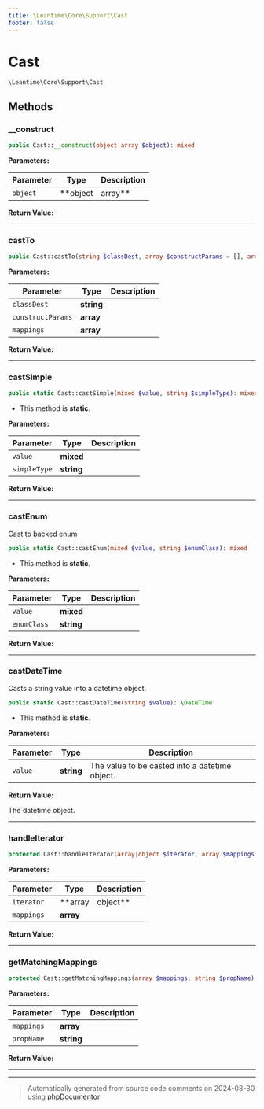 ```yaml
---
title: \Leantime\Core\Support\Cast
footer: false
---
```


# Cast




`\Leantime\Core\Support\Cast`




## Methods

### __construct



```php
public Cast::__construct(object|array $object): mixed
```








**Parameters:**

| Parameter | Type | Description |
|-----------|------|-------------|
| `object` | **object|array** |  |


**Return Value:**





---
### castTo



```php
public Cast::castTo(string $classDest, array $constructParams = [], array $mappings = []): object
```








**Parameters:**

| Parameter | Type | Description |
|-----------|------|-------------|
| `classDest` | **string** |  |
| `constructParams` | **array** |  |
| `mappings` | **array** |  |


**Return Value:**





---
### castSimple



```php
public static Cast::castSimple(mixed $value, string $simpleType): mixed
```



* This method is **static**.




**Parameters:**

| Parameter | Type | Description |
|-----------|------|-------------|
| `value` | **mixed** |  |
| `simpleType` | **string** |  |


**Return Value:**





---
### castEnum

Cast to backed enum

```php
public static Cast::castEnum(mixed $value, string $enumClass): mixed
```



* This method is **static**.




**Parameters:**

| Parameter | Type | Description |
|-----------|------|-------------|
| `value` | **mixed** |  |
| `enumClass` | **string** |  |


**Return Value:**





---
### castDateTime

Casts a string value into a datetime object.

```php
public static Cast::castDateTime(string $value): \DateTime
```



* This method is **static**.




**Parameters:**

| Parameter | Type | Description |
|-----------|------|-------------|
| `value` | **string** | The value to be casted into a datetime object. |


**Return Value:**

The datetime object.



---
### handleIterator



```php
protected Cast::handleIterator(array|object $iterator, array $mappings = []): array|object
```








**Parameters:**

| Parameter | Type | Description |
|-----------|------|-------------|
| `iterator` | **array|object** |  |
| `mappings` | **array** |  |


**Return Value:**





---
### getMatchingMappings



```php
protected Cast::getMatchingMappings(array $mappings, string $propName): array
```








**Parameters:**

| Parameter | Type | Description |
|-----------|------|-------------|
| `mappings` | **array** |  |
| `propName` | **string** |  |


**Return Value:**





---


---
> Automatically generated from source code comments on 2024-08-30 using [phpDocumentor](http://www.phpdoc.org/)
